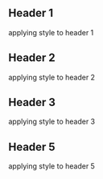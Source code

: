 ## Header 1
applying style to header 1

## Header 2
applying style to header 2

## Header 3
applying style to header 3

## Header 5
applying style to header 5